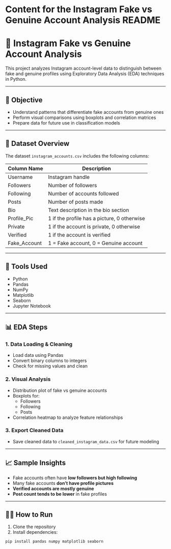 

# Content for the Instagram Fake vs Genuine Account Analysis README

# 📱 Instagram Fake vs Genuine Account Analysis

This project analyzes Instagram account-level data to distinguish between fake and genuine profiles using Exploratory Data Analysis (EDA) techniques in Python.

---

## 🎯 Objective

- Understand patterns that differentiate fake accounts from genuine ones  
- Perform visual comparisons using boxplots and correlation matrices  
- Prepare data for future use in classification models

---

## 🧾 Dataset Overview

The dataset `instagram_accounts.csv` includes the following columns:

| Column Name     | Description                                      |
|------------------|--------------------------------------------------|
| Username         | Instagram handle                                 |
| Followers        | Number of followers                              |
| Following        | Number of accounts followed                      |
| Posts            | Number of posts made                             |
| Bio              | Text description in the bio section              |
| Profile_Pic      | 1 if the profile has a picture, 0 otherwise      |
| Private          | 1 if the account is private, 0 otherwise         |
| Verified         | 1 if the account is verified                     |
| Fake_Account     | 1 = Fake account, 0 = Genuine account            |

---

## 🧰 Tools Used

- Python  
- Pandas  
- NumPy  
- Matplotlib  
- Seaborn  
- Jupyter Notebook

---

## 📊 EDA Steps

### 1. Data Loading & Cleaning
- Load data using Pandas  
- Convert binary columns to integers  
- Check for missing values and clean  

### 2. Visual Analysis
- Distribution plot of fake vs genuine accounts  
- Boxplots for:  
  - Followers  
  - Following  
  - Posts  
- Correlation heatmap to analyze feature relationships

### 3. Export Cleaned Data
- Save cleaned data to `cleaned_instagram_data.csv` for future modeling

---

## 📈 Sample Insights

- Fake accounts often have **low followers but high following**  
- Many fake accounts **don’t have profile pictures**  
- **Verified accounts are mostly genuine**  
- **Post count tends to be lower** in fake profiles  

---

## 🧑‍💻 How to Run

1. Clone the repository  
2. Install dependencies:
```bash
pip install pandas numpy matplotlib seaborn
